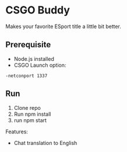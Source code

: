 # CSGO Buddy
Makes your favorite ESport title a little bit better. 

## Prerequisite
- Node.js installed
- CSGO Launch option: 
```
-netconport 1337
```

## Run
1. Clone repo
2. Run npm install
3. run npm start

Features:
 - Chat translation to English
